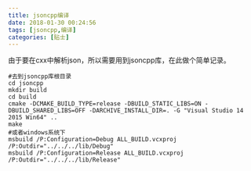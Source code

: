 ```yaml
---
title: jsoncpp编译
date: 2018-01-30 00:24:56
tags: [jsoncpp,编译]
categories: [贴士]
---
```


由于要在cxx中解析json，所以需要用到jsoncpp库，在此做个简单记录。<!-- more -->

```shell
#去到jsoncpp库根目录
cd jsoncpp
mkdir build
cd build
cmake -DCMAKE_BUILD_TYPE=release -DBUILD_STATIC_LIBS=ON -DBUILD_SHARED_LIBS=OFF -DARCHIVE_INSTALL_DIR=. -G "Visual Studio 14 2015 Win64" ..
make
#或者windows系统下
msbuild /P:Configuration=Debug ALL_BUILD.vcxproj /P:Outdir="../../../lib/Debug"
msbuild /P:Configuration=Release ALL_BUILD.vcxproj /P:Outdir="../../../lib/Release"
```

